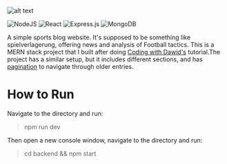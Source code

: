 ![alt text](https://s2.ezgif.com/tmp/ezgif-2-8d3bf4a74e.gif)

![NodeJS](https://img.shields.io/badge/node.js-6DA55F?style=for-the-badge&logo=node.js&logoColor=white) 
![React](https://img.shields.io/badge/react-%2320232a.svg?style=for-the-badge&logo=react&logoColor=%2361DAFB)
![Express.js](https://img.shields.io/badge/express.js-%23404d59.svg?style=for-the-badge&logo=express&logoColor=%2361DAFB) ![MongoDB](https://img.shields.io/badge/MongoDB-%234ea94b.svg?style=for-the-badge&logo=mongodb&logoColor=white)

A simple sports blog website. It's supposed to be something like spielverlagerung, offering news and analysis of Football tactics. This is a MERN stack project that I built after doing [Coding with Dawid's](https://www.youtube.com/@CodingWithDawid) tutorial.The project has a similar setup, but it includes different sections, and has [pagination](https://medium.com/@iamusamasattar/how-to-implement-scroll-pagination-in-mern-application-f253f170754f) to navigate through older entries. 

# How to Run

Navigate to the directory and run:
> npm run dev

Then open a new console window, navigate to the directory and run: 
> cd backend && npm start 
